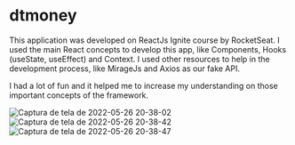 # dtmoney

This application was developed on ReactJs Ignite course by RocketSeat.
I used the main React concepts to develop this app, like Components, Hooks (useState, useEffect) and
Context.
I used other resources to help in the development process, like MirageJs and Axios as our fake API.

I had a lot of fun and it helped me to increase my understanding on those important concepts of the framework.

![Captura de tela de 2022-05-26 20-38-02](https://user-images.githubusercontent.com/66370650/170598750-eb91e9c8-303b-4896-a244-de7385c182c8.png)
![Captura de tela de 2022-05-26 20-38-42](https://user-images.githubusercontent.com/66370650/170598844-33019f78-5308-4bc8-974a-847b77353557.png)
![Captura de tela de 2022-05-26 20-38-47](https://user-images.githubusercontent.com/66370650/170598878-ba98db2d-216b-454a-93d9-e1aaf8c1c672.png)

